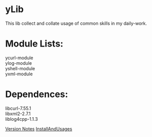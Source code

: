 yLib
==========
This lib collect and collate usage of common skills in my daily-work.

Module Lists:
==========
ycurl-module<br> 
ylog-module<br> 
yshell-module<br> 
yxml-module<br> 

Dependences:
==========
libcurl-7.55.1<br> 
libxml2-2.7.1<br> 
liblog4cpp-1.1.3<br> 

[Version Notes](VersionNotes)
[InstallAndUsages](InstallAndUsages)